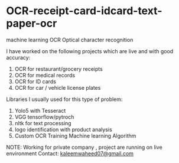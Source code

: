 # OCR-receipt-card-idcard-text-paper-ocr
machine learning  OCR Optical character recognition


I have worked on the following projects which are live and with good accuracy:
1. OCR for restaurant/grocery receipts
2. OCR for medical records
3. OCR for ID cards
4. OCR for car / vehicle license plates 

Libraries I usually used for this type of problem:
1. Yolo5 with Tesseract
2. VGG tensorflow/pytroch
3. nltk for text processing
4. logo identification with product analysis
5. Custom OCR Training Machine learning Algorithm 



NOTE: Working for private company , project are running on live environment
Contact: kaleemwaheed07@gmail.com
